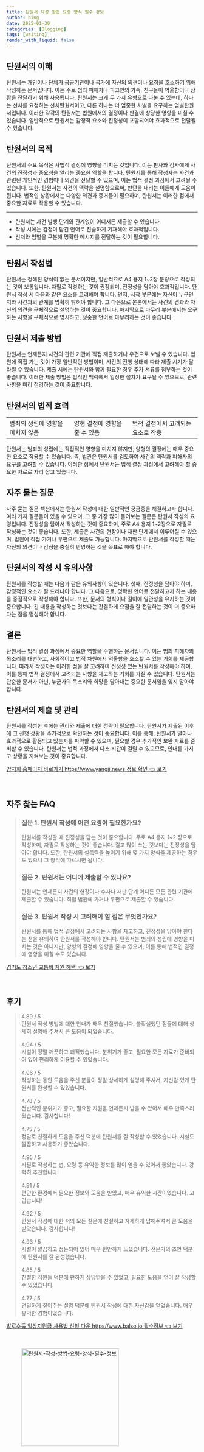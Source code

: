 ```yaml
---
title: 탄원서 작성 방법 요령 양식 필수 정보
author: bing
date: 2025-01-30
categories: [Blogging]
tags: [writing]
render_with_liquid: false
---
```



<h2 id='탄원서의 이해'>탄원서의 이해</h2>

<p>탄원서는 개인이나 단체가 공공기관이나 국가에 자신의 의견이나 요청을 호소하기 위해 작성하는 문서입니다. 이는 주로 범죄 피해자나 피고인의 가족, 친구들이 억울함이나 상황을 전달하기 위해 사용됩니다. 탄원서는 크게 두 가지 유형으로 나눌 수 있는데, 하나는 선처를 요청하는 선처탄원서이고, 다른 하나는 더 엄중한 처벌을 요구하는 엄벌탄원서입니다. 이러한 각각의 탄원서는 법원에서의 결정이나 판결에 상당한 영향을 미칠 수 있습니다. 일반적으로 탄원서는 감정적 요소와 진정성이 포함되어야 효과적으로 전달될 수 있습니다.</p>

<h2 id='탄원서의 목적'>탄원서의 목적</h2>

<p>탄원서의 주요 목적은 사법적 결정에 영향을 미치는 것입니다. 이는 판사와 검사에게 사건의 진정성과 중요성을 알리는 중요한 역할을 합니다. 탄원서를 통해 작성자는 사건과 관련된 개인적인 경험이나 의견을 전달할 수 있으며, 이는 법적 결정 과정에서 고려될 수 있습니다. 또한, 탄원서는 사건의 맥락을 설명함으로써, 판단을 내리는 이들에게 도움이 됩니다. 법적인 상황에서는 다양한 의견과 증거들이 필요하며, 탄원서는 이러한 점에서 중요한 자료로 작용할 수 있습니다.</p>

<hr />

<ul>
    <li>탄원서는 사건 발생 단계와 관계없이 어디서든 제출할 수 있습니다.</li>
    <li>작성 시에는 감정이 담긴 언어로 진솔하게 기재해야 효과적입니다.</li>
    <li>선처와 엄벌을 구분해 명확한 메시지를 전달하는 것이 필요합니다.</li>
</ul>

<hr />

<h2 id='탄원서 작성법'>탄원서 작성법</h2>

<p>탄원서는 정해진 양식이 없는 문서이지만, 일반적으로 A4 용지 1~2장 분량으로 작성되는 것이 보통입니다. 자필로 작성하는 것이 권장되며, 진정성을 담아야 효과적입니다. 탄원서 작성 시 다음과 같은 요소를 고려해야 합니다. 먼저, 시작 부분에는 자신이 누구인지와 사건과의 관계를 명확히 밝혀야 합니다. 그 다음으로 본론에서는 사건의 경과와 자신의 의견을 구체적으로 설명하는 것이 중요합니다. 마지막으로 마무리 부분에서는 요구하는 사항을 구체적으로 명시하고, 정중한 언어로 마무리하는 것이 좋습니다.</p>

<h2 id='탄원서 제출 방법'>탄원서 제출 방법</h2>

<p>탄원서는 언제든지 사건의 관련 기관에 직접 제출하거나 우편으로 보낼 수 있습니다. 법원에 직접 가는 것이 가장 일반적인 방법이며, 사건의 진행 상태에 따라 제출 시기가 달라질 수 있습니다. 제출 시에는 탄원서와 함께 필요한 경우 추가 서류를 첨부하는 것이 좋습니다. 이러한 제출 방법은 법적인 맥락에서 일정한 절차가 요구될 수 있으므로, 관련 사항을 미리 점검하는 것이 중요합니다.</p>

<h2 id='탄원서의 법적 효력'>탄원서의 법적 효력</h2>

<table>
    <tr>
        <td>범죄의 성립에 영향을 미치지 않음</td>
        <td>양형 결정에 영향을 줄 수 있음</td>
        <td>법적 결정에서 고려되는 요소로 작용</td>
    </tr>
</table>

<p>탄원서는 범죄의 성립에는 직접적인 영향을 미치지 않지만, 양형의 결정에는 매우 중요한 요소로 작용할 수 있습니다. 즉, 법관은 탄원서를 검토하여 사건의 맥락과 피해자의 요구를 고려할 수 있습니다. 이러한 점에서 탄원서는 법적 결정 과정에서 고려해야 할 중요한 자료로 자리 잡고 있습니다.</p>

<h2 id='자주 묻는 질문'>자주 묻는 질문</h2>

<p>자주 묻는 질문 섹션에서는 탄원서 작성에 대한 일반적인 궁금증을 해결하고자 합니다. 여러 가지 질문들이 있을 수 있으며, 그 중 가장 많이 물어보는 질문은 탄원서 작성의 요령입니다. 진정성을 담아서 작성하는 것이 중요하며, 주로 A4 용지 1~2장으로 자필로 작성하는 것이 좋습니다. 또한, 제출은 사건의 현장이나 재판 단계에서 이루어질 수 있으며, 법원에 직접 가거나 우편으로 제출도 가능합니다. 마지막으로 탄원서를 작성할 때는 자신의 의견이나 감정을 충실히 반영하는 것을 목표로 해야 합니다.</p>

<h2 id='탄원서의 작성 시 유의사항'>탄원서의 작성 시 유의사항</h2>

<p>탄원서를 작성할 때는 다음과 같은 유의사항이 있습니다. 첫째, 진정성을 담아야 하며, 감정적인 요소가 잘 드러나야 합니다. 그 다음으로, 명확한 언어로 전달하고자 하는 내용을 중점적으로 작성해야 합니다. 또한, 문서의 형식이나 길이에 일관성을 유지하는 것이 중요합니다. 긴 내용을 작성하는 것보다는 간결하게 요점을 잘 전달하는 것이 더 중요하다는 점을 명심해야 합니다.</p>

<h2 id='결론'>결론</h2>

<p>탄원서는 법적 결정 과정에서 중요한 역할을 수행하는 문서입니다. 이는 범죄 피해자의 목소리를 대변하고, 사회적이고 법적 차원에서 억울함을 호소할 수 있는 기회를 제공합니다. 따라서 작성자는 이러한 점을 잘 고려하여 진정성 있는 탄원서를 작성해야 하며, 이를 통해 법적 결정에서 고려되는 사항을 재고하는 기회를 가질 수 있습니다. 탄원서는 단순한 문서가 아닌, 누군가의 목소리와 희망을 담아내는 중요한 문서임을 잊지 말아야 합니다.</p>

<h2 id='탄원서의 제출 및 관리'>탄원서의 제출 및 관리</h2>

<p>탄원서를 작성한 후에는 관리와 제출에 대한 전략이 필요합니다. 탄원서가 제출된 이후에 그 진행 상황을 주기적으로 확인하는 것이 중요합니다. 이를 통해, 탄원서가 얼마나 효과적으로 활용되고 있는지를 파악할 수 있으며, 필요할 경우 추가적인 보완 자료를 준비할 수 있습니다. 탄원서는 법적 과정에서 다소 시간이 걸릴 수 있으므로, 인내를 가지고 상황을 지켜보는 것이 중요합니다.</p>


<p><a class="click-button" title="양지회 홈페이지 바로가기 https//www.yangji.news 정보 확인" href="https://adkhouse.github.io/posts/%EC%96%91%EC%A7%80%ED%9A%8C-%ED%99%88%ED%8E%98%EC%9D%B4%EC%A7%80-%EB%B0%94%EB%A1%9C%EA%B0%80%EA%B8%B0-httpswww.yangji.news-%EC%A0%95%EB%B3%B4-%ED%99%95%EC%9D%B8/" rel="dofollow">양지회 홈페이지 바로가기 https//www.yangji.news 정보 확인 👈 보기</a></p><br>
<h2 id='자주_찾는_FAQ'>자주 찾는 FAQ</h2>
<div itemscope="" itemtype="https://schema.org/FAQPage"> 
<blockquote> 
<div itemscope="" itemprop="mainEntity" itemtype="https://schema.org/Question"> 
<h3 itemprop="name">질문 1. 탄원서 작성에 어떤 요령이 필요한가요?</h3> 
<div itemscope="" itemprop="acceptedAnswer" itemtype="https://schema.org/Answer"> 
<span itemprop="text"> 
<p>탄원서를 작성할 때 진정성을 담는 것이 중요합니다. 주로 A4 용지 1~2 장으로 작성하며, 자필로 작성하는 것이 좋습니다. 길고 많이 쓰는 것보다는 진정성을 담아야 합니다. 또한, 탄원서의 설득력을 높이기 위해 몇 가지 양식을 제공하는 경우도 있으니 그 양식에 따르시면 됩니다.</p> 
</span> 
</div> 
</div> 

<div itemscope="" itemprop="mainEntity" itemtype="https://schema.org/Question"> 
<h3 itemprop="name">질문 2. 탄원서는 어디에 제출할 수 있나요?</h3> 
<div itemscope="" itemprop="acceptedAnswer" itemtype="https://schema.org/Answer"> 
<span itemprop="text"> 
<p>탄원서는 언제든지 사건의 현장이나 수사나 재판 단계 어디든 모든 관련 기관에 제출할 수 있습니다. 직접 법원에 가거나 우편으로 제출할 수 있습니다.</p> 
</span> 
</div> 
</div> 

<div itemscope="" itemprop="mainEntity" itemtype="https://schema.org/Question"> 
<h3 itemprop="name">질문 3. 탄원서 작성 시 고려해야 할 점은 무엇인가요?</h3> 
<div itemscope="" itemprop="acceptedAnswer" itemtype="https://schema.org/Answer"> 
<span itemprop="text"> 
<p>탄원서를 통해 법적 결정에서 고려되는 사항을 재고하고, 진정성을 담아야 한다는 점을 유의하여 탄원서를 작성해야 합니다. 탄원서는 범죄의 성립에 영향을 미치는 것은 아니지만, 양형의 결정에 영향을 줄 수 있으며, 이를 통해 법적인 결정에 영향을 미칠 수도 있습니다.</p> 
</span> 
</div> 
</div> 

</blockquote> 
</div>
<p><a class="click-button" title="경기도 청소년 교통비 지원 혜택" href="https://adkhouse.github.io/posts/%EA%B2%BD%EA%B8%B0%EB%8F%84-%EC%B2%AD%EC%86%8C%EB%85%84-%EA%B5%90%ED%86%B5%EB%B9%84-%EC%A7%80%EC%9B%90-%ED%98%9C%ED%83%9D/" rel="dofollow">경기도 청소년 교통비 지원 혜택 👈 보기</a></p><br>
<h2 id='후기'>후기</h2>
<div itemscope itemtype="https://schema.org/Product">
  <blockquote>
  <div itemprop="review" itemscope itemtype="https://schema.org/Review">
      <div itemprop="reviewRating" itemscope itemtype="https://schema.org/Rating"> <span itemprop="ratingValue">4.89</span> / <span itemprop="bestRating">5</span> </div>
      <span itemprop="reviewBody">탄원서 작성 방법에 대한 안내가 매우 친절했습니다. 불확실했던 점들에 대해 상세히 설명해 주셔서 큰 도움이 되었습니다.</span>
  </div>
  <br>
  <div itemprop="review" itemscope itemtype="https://schema.org/Review">
      <div itemprop="reviewRating" itemscope itemtype="https://schema.org/Rating"> <span itemprop="ratingValue">4.94</span> / <span itemprop="bestRating">5</span> </div>
      <span itemprop="reviewBody">시설이 정말 깨끗하고 쾌적했습니다. 분위기가 좋고, 필요한 모든 자료가 준비되어 있어 편리하게 이용할 수 있었습니다.</span>
  </div>
  <br>
  <div itemprop="review" itemscope itemtype="https://schema.org/Review">
      <div itemprop="reviewRating" itemscope itemtype="https://schema.org/Rating"> <span itemprop="ratingValue">4.96</span> / <span itemprop="bestRating">5</span> </div>
      <span itemprop="reviewBody">작성하는 동안 도움을 주신 분들이 정말 상세하게 설명해 주셔서, 자신감 있게 탄원서를 완성할 수 있었습니다.</span>
  </div>
  <br>
  <div itemprop="review" itemscope itemtype="https://schema.org/Review">
      <div itemprop="reviewRating" itemscope itemtype="https://schema.org/Rating"> <span itemprop="ratingValue">4.78</span> / <span itemprop="bestRating">5</span> </div>
      <span itemprop="reviewBody">전반적인 분위기가 좋고, 필요한 지원을 언제든지 받을 수 있어서 매우 만족스러웠습니다. 감사합니다!</span>
  </div>
  <br>
  <div itemprop="review" itemscope itemtype="https://schema.org/Review">
      <div itemprop="reviewRating" itemscope itemtype="https://schema.org/Rating"> <span itemprop="ratingValue">4.75</span> / <span itemprop="bestRating">5</span> </div>
      <span itemprop="reviewBody">정말로 친절하게 도움을 주신 덕분에 탄원서를 잘 작성할 수 있었습니다. 시설도 깔끔하고 사용하기 좋았습니다.</span>
  </div>
  <br>
  <div itemprop="review" itemscope itemtype="https://schema.org/Review">
      <div itemprop="reviewRating" itemscope itemtype="https://schema.org/Rating"> <span itemprop="ratingValue">4.95</span> / <span itemprop="bestRating">5</span> </div>
      <span itemprop="reviewBody">자필로 작성하는 법, 요령 등 유익한 정보를 많이 얻을 수 있어서 좋았습니다. 강력히 추천합니다!</span>
  </div>
  <br>
  <div itemprop="review" itemscope itemtype="https://schema.org/Review">
      <div itemprop="reviewRating" itemscope itemtype="https://schema.org/Rating"> <span itemprop="ratingValue">4.91</span> / <span itemprop="bestRating">5</span> </div>
      <span itemprop="reviewBody">편안한 환경에서 필요한 정보와 도움을 받았고, 매우 유익한 시간이었습니다. 고맙습니다!</span>
  </div>
  <br>
  <div itemprop="review" itemscope itemtype="https://schema.org/Review">
      <div itemprop="reviewRating" itemscope itemtype="https://schema.org/Rating"> <span itemprop="ratingValue">4.92</span> / <span itemprop="bestRating">5</span> </div>
      <span itemprop="reviewBody">탄원서 작성에 대한 저의 모든 질문에 친절하고 자세하게 답해주셔서 큰 도움을 받았습니다. 감사합니다!</span>
  </div>
  <br>
  <div itemprop="review" itemscope itemtype="https://schema.org/Review">
      <div itemprop="reviewRating" itemscope itemtype="https://schema.org/Rating"> <span itemprop="ratingValue">4.93</span> / <span itemprop="bestRating">5</span> </div>
      <span itemprop="reviewBody">시설이 깔끔하고 정돈되어 있어 매우 편안하게 느꼈습니다. 전문가의 조언 덕분에 탄원서를 잘 완성했습니다.</span>
  </div>
  <br>
  <div itemprop="review" itemscope itemtype="https://schema.org/Review">
      <div itemprop="reviewRating" itemscope itemtype="https://schema.org/Rating"> <span itemprop="ratingValue">4.85</span> / <span itemprop="bestRating">5</span> </div>
      <span itemprop="reviewBody">친절한 직원들 덕분에 편하게 상담받을 수 있었고, 필요한 도움을 얻어 잘 작성할 수 있었습니다.</span>
  </div>
  <br>
  <div itemprop="review" itemscope itemtype="https://schema.org/Review">
      <div itemprop="reviewRating" itemscope itemtype="https://schema.org/Rating"> <span itemprop="ratingValue">4.77</span> / <span itemprop="bestRating">5</span> </div>
      <span itemprop="reviewBody">면밀하게 짚어주는 설명 덕분에 탄원서 작성에 대한 자신감을 얻었습니다. 매우 유익한 경험이었습니다.</span>
  </div>
  </blockquote>
</div>
<p><a class="click-button" title="발로소득 일상지원금 사용법 신청 다운 https//www.balso.io 필수정보" href="https://adkhouse.github.io/posts/%EB%B0%9C%EB%A1%9C%EC%86%8C%EB%93%9D-%EC%9D%BC%EC%83%81%EC%A7%80%EC%9B%90%EA%B8%88-%EC%82%AC%EC%9A%A9%EB%B2%95-%EC%8B%A0%EC%B2%AD-%EB%8B%A4%EC%9A%B4-httpswww.balso.io-%ED%95%84%EC%88%98%EC%A0%95%EB%B3%B4/" rel="dofollow">발로소득 일상지원금 사용법 신청 다운 https//www.balso.io 필수정보 👈 보기</a></p><br>
<figure class="image"><img src="https://adkhouse.github.io/assets/img/thumbnail/탄원서-작성-방법-요령-양식-필수-정보.webp" alt="탄원서-작성-방법-요령-양식-필수-정보" width="256" height="256"></figure>